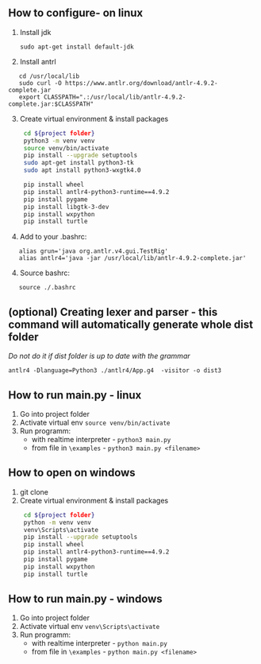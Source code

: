 ## How to configure- on linux
1. Install jdk
   ```
   sudo apt-get install default-jdk
   ```
2. Install antrl
```
   cd /usr/local/lib
   sudo curl -O https://www.antlr.org/download/antlr-4.9.2-complete.jar
   export CLASSPATH=".:/usr/local/lib/antlr-4.9.2-complete.jar:$CLASSPATH"
```

3. Create virtual environment & install packages
   ```bash
    cd ${project folder}
    python3 -m venv venv
    source venv/bin/activate
    pip install --upgrade setuptools
    sudo apt-get install python3-tk
    sudo apt install python3-wxgtk4.0

    pip install wheel
    pip install antlr4-python3-runtime==4.9.2
    pip install pygame
    pip install libgtk-3-dev
    pip install wxpython
    pip install turtle
   ```
3. Add to your .bashrc:
```
   alias grun='java org.antlr.v4.gui.TestRig'
   alias antlr4='java -jar /usr/local/lib/antlr-4.9.2-complete.jar'
```
4. Source bashrc:
```
   source ./.bashrc
```

## (optional) Creating lexer and parser - this command will automatically generate whole dist folder
*Do not do  it if dist folder is up to date with the grammar*
```
antlr4 -Dlanguage=Python3 ./antlr4/App.g4  -visitor -o dist3
```

## How to run main.py - linux
1. Go into project folder
2. Activate virtual env `source venv/bin/activate`
3. Run programm: 
      - with realtime interpreter - `python3 main.py`
      - from file in `\examples` - `python3 main.py <filename>`
   
## How to open on windows
1. git clone
2. Create virtual environment & install packages
   ```bash
    cd ${project folder}
    python -m venv venv
    venv\Scripts\activate
    pip install --upgrade setuptools
    pip install wheel
    pip install antlr4-python3-runtime==4.9.2
    pip install pygame
    pip install wxpython
    pip install turtle
   ```

## How to run main.py - windows
1. Go into project folder
2. Activate virtual env `venv\Scripts\activate`
3. Run programm: 
      - with realtime interpreter - `python main.py`
      - from file in `\examples` - `python main.py <filename>`
